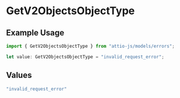 # GetV2ObjectsObjectType

## Example Usage

```typescript
import { GetV2ObjectsObjectType } from "attio-js/models/errors";

let value: GetV2ObjectsObjectType = "invalid_request_error";
```

## Values

```typescript
"invalid_request_error"
```